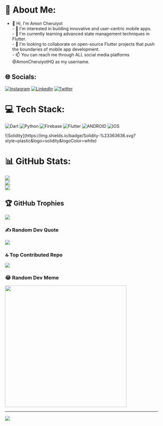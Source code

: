 # 💫 About Me:
- 👋 Hi, I'm Amon Cheruiyot<br>- 👀 I'm interested in building innovative and user-centric mobile apps.<br>- 🌱 I'm currently learning advanced state management techniques in Flutter.<br>- 💞️ I'm looking to collaborate on open-source Flutter projects that push the boundaries of mobile app development.<br>- 📫 You can reach me through ALL social media platforms @AmonCheruiyotHQ as my username.<br>


## 🌐 Socials:
[![Instagram](https://img.shields.io/badge/Instagram-%23E4405F.svg?logo=Instagram&logoColor=white)](https://instagram.com/AmonCheruiyotHQ) [![LinkedIn](https://img.shields.io/badge/LinkedIn-%230077B5.svg?logo=linkedin&logoColor=white)](https://linkedin.com/in/AmonCheruiyotHQ) [![Twitter](https://img.shields.io/badge/Twitter-%231DA1F2.svg?logo=Twitter&logoColor=white)](https://twitter.com/AmonCheruiyotHQ) 

# 💻 Tech Stack:
![Dart](https://img.shields.io/badge/dart-%230175C2.svg?style=plastic&logo=dart&logoColor=white) ![Python](https://img.shields.io/badge/python-3670A0?style=plastic&logo=python&logoColor=ffdd54) ![Firebase](https://img.shields.io/badge/firebase-%23039BE5.svg?style=plastic&logo=firebase)  ![Flutter](https://img.shields.io/badge/Flutter-%2302569B.svg?style=plastic&logo=Flutter&logoColor=white) ![ANDROID](https://img.shields.io/badge/android-%2320232a.svg?style=plastic&logo=android&logoColor=%a4c639) ![IOS](https://img.shields.io/badge/IOS-%2320232a.svg?style=plastic&logo=apple&logoColor=white) 
<!--![MongoDB](https://img.shields.io/badge/MongoDB-%234ea94b.svg?style=plastic&logo=mongodb&logoColor=white) ![MySQL](https://img.shields.io/badge/mysql-%2300f.svg?style=plastic&logo=mysql&logoColor=white) 	![Supabase](https://img.shields.io/badge/Supabase-3ECF8E?style=plastic&logo=supabase&logoColor=white) --> ![Solidity](https://img.shields.io/badge/Solidity-%23363636.svg?style=plastic&logo=solidity&logoColor=white) 
<!-- ![C](https://img.shields.io/badge/c-%2300599C.svg?style=plastic&logo=c&logoColor=white) ![C++](https://img.shields.io/badge/c++-%2300599C.svg?style=plastic&logo=c%2B%2B&logoColor=white) --> 
<!--![LINUX](https://img.shields.io/badge/Linux-FCC624?style=plastic&logo=linux&logoColor=black) ![Markdown](https://img.shields.io/badge/markdown-%23000000.svg?style=plastic&logo=markdown&logoColor=white)--> 
# 📊 GitHub Stats:
![](https://github-readme-stats.vercel.app/api?username=AmonCheruiyotHQ&theme=dracula&hide_border=true&include_all_commits=true&count_private=true)<br/>
![](https://github-readme-streak-stats.herokuapp.com/?user=AmonCheruiyotHQ&theme=dracula&hide_border=true)<br/>
![](https://github-readme-stats.vercel.app/api/top-langs/?username=AmonCheruiyotHQ&theme=dracula&hide_border=true&include_all_commits=true&count_private=true&layout=compact)

## 🏆 GitHub Trophies
![](https://github-profile-trophy.vercel.app/?username=AmonCheruiyotHQ&theme=matrix&no-frame=false&no-bg=true&margin-w=4)

### ✍️ Random Dev Quote
![](https://quotes-github-readme.vercel.app/api?type=horizontal&theme=dark)

### 🔝 Top Contributed Repo
![](https://github-contributor-stats.vercel.app/api?username=AmonCheruiyotHQ&limit=5&theme=dark&combine_all_yearly_contributions=true)

### 😂 Random Dev Meme
<img src='https://randommeme-five.vercel.app/' style="height: 400px;"/>

---
[![](https://visitcount.itsvg.in/api?id=AmonCheruiyotHQ&icon=5&color=3)](https://visitcount.itsvg.in)

<!--  ## 💰 You can help me by Donating
  [![BuyMeACoffee](https://img.shields.io/badge/Buy%20Me%20a%20Coffee-ffdd00?style=for-the-badge&logo=buy-me-a-coffee&logoColor=black)](https://buymeacoffee.com/AmonCheruiyotHQ) 

  
<!-- Proudly created with GPRM ( https://gprm.itsvg.in ) -->
